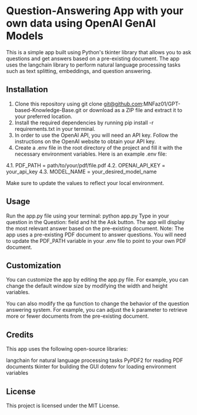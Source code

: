 # Question-Answering App with your own data using OpenAI GenAI Models
This is a simple app built using Python's tkinter library that allows you to ask questions and get answers based on a pre-existing document. The app uses the langchain library to perform natural language processing tasks such as text splitting, embeddings, and question answering.

## Installation
1. Clone this repository using git clone git@github.com:MNFaz01/GPT-based-Knowledge-Base.git or download as a ZIP file and extract it to your preferred location.
2. Install the required dependencies by running pip install -r requirements.txt in your terminal.
3. In order to use the OpenAI API, you will need an API key. Follow the instructions on the OpenAI website to obtain your API key.
4. Create a .env file in the root directory of the project and fill it with the necessary environment variables. Here is an example .env file:

4.1. PDF_PATH = path/to/your/pdf/file.pdf
4.2. OPENAI_API_KEY = your_api_key
4.3. MODEL_NAME = your_desired_model_name

Make sure to update the values to reflect your local environment.

## Usage
Run the app.py file using your terminal: python app.py
Type in your question in the Question: field and hit the Ask button.
The app will display the most relevant answer based on the pre-existing document.
Note: The app uses a pre-existing PDF document to answer questions. You will need to update the PDF_PATH variable in your .env file to point to your own PDF document.

## Customization
You can customize the app by editing the app.py file. For example, you can change the default window size by modifying the width and height variables.

You can also modify the qa function to change the behavior of the question answering system. For example, you can adjust the k parameter to retrieve more or fewer documents from the pre-existing document.

## Credits
This app uses the following open-source libraries:

langchain for natural language processing tasks
PyPDF2 for reading PDF documents
tkinter for building the GUI
dotenv for loading environment variables

## License
This project is licensed under the MIT License.
